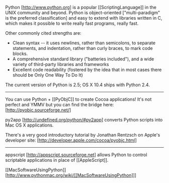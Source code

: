 

Python [http://www.python.org] is a popular [[ScriptingLanguage]] in the UNIX community and beyond. Python is object-oriented ["multi-paradigm" is the preferred classification] and easy to extend with libraries written in C, which makes it possible to write really fast programs, really fast.

Other commonly cited strengths are:


* Clean syntax -- it uses newlines, rather than semicolons, to separate statements, and indentation, rather than curly braces, to mark code blocks.
* A comprehensive standard library ("batteries included"), and a wide variety of third-party libraries and frameworks
* Excellent code readability (fostered by the idea that in most cases there should be Only One Way To Do It)


The current version of Python is 2.5; OS X 10.4 ships with Python 2.4.

----

You can use Python + [[PyObjC]] to create Cocoa applications! It's not perfect and YMMV but you can find the bridge here: [http://pyobjc.sourceforge.net/]

py2app [http://undefined.org/python/#py2app] converts Python scripts into Mac OS X applications.

There's a very good introductory tutorial by Jonathan Rentzsch on Apple's developer site: [http://developer.apple.com/cocoa/pyobjc.html]

----

appscript [http://appscript.sourceforge.net] allows Python to control scriptable applications in place of [[AppleScript]].

[[MacSoftwareUsingPython]] [http://www.pythonmac.org/wiki/[[MacSoftwareUsingPython]]]